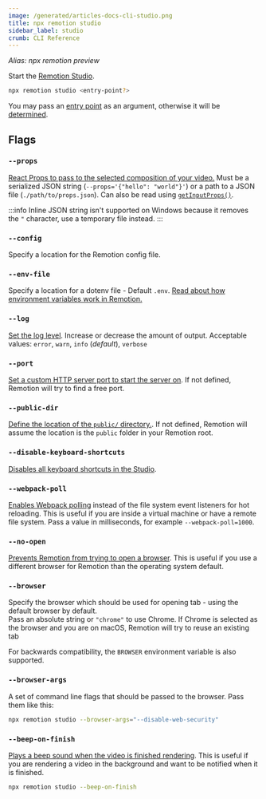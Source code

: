 ```yaml
---
image: /generated/articles-docs-cli-studio.png
title: npx remotion studio
sidebar_label: studio
crumb: CLI Reference
---
```


_Alias: npx remotion preview_

Start the [Remotion Studio](/docs/studio).

```bash
npx remotion studio <entry-point?>
```

You may pass an [entry point](/docs/terminology/entry-point) as an argument, otherwise it will be [determined](/docs/terminology/entry-point#which-entry-point-is-being-used).

## Flags

### `--props`

[React Props to pass to the selected composition of your video.](/docs/parameterized-rendering#passing-input-props-in-the-cli) Must be a serialized JSON string (`--props='{"hello": "world"}'`) or a path to a JSON file (`./path/to/props.json`). Can also be read using [`getInputProps()`](/docs/get-input-props).

:::info
Inline JSON string isn't supported on Windows because it removes the `"` character, use a temporary file instead.
:::

### `--config`<AvailableFrom v="1.2.0" />

Specify a location for the Remotion config file.

### `--env-file`<AvailableFrom v="2.2.0" />

Specify a location for a dotenv file - Default `.env`. [Read about how environment variables work in Remotion.](/docs/env-variables)

### `--log`

[Set the log level](/docs/config#setlevel). Increase or decrease the amount of output. Acceptable values: `error`, `warn`, `info` (_default_), `verbose`

### `--port`

[Set a custom HTTP server port to start the server on](/docs/config#setstudioport). If not defined, Remotion will try to find a free port.

### `--public-dir`<AvailableFrom v="3.2.13" />

[Define the location of the `public/` directory.](/docs/config#setpublicdir). If not defined, Remotion will assume the location is the `public` folder in your Remotion root.

### `--disable-keyboard-shortcuts`<AvailableFrom v="3.2.11" />

[Disables all keyboard shortcuts in the Studio](/docs/config#setkeyboardshortcutsenabled).

### `--webpack-poll`<AvailableFrom v="3.3.11" />

[Enables Webpack polling](/docs/config#setwebpackpollinginmilliseconds) instead of the file system event listeners for hot reloading. This is useful if you are inside a virtual machine or have a remote file system.
Pass a value in milliseconds, for example `--webpack-poll=1000`.

### `--no-open`<AvailableFrom v="3.3.19" />

[Prevents Remotion from trying to open a browser](/docs/config#setshouldopenbrowser). This is useful if you use a different browser for Remotion than the operating system default.

### `--browser`<AvailableFrom v="3.3.79" />

Specify the browser which should be used for opening tab - using the default browser by default.  
Pass an absolute string or `"chrome"` to use Chrome.
If Chrome is selected as the browser and you are on macOS, Remotion will try to reuse an existing tab

For backwards compatibility, the `BROWSER` environment variable is also supported.

### `--browser-args`<AvailableFrom v="3.3.79" />

A set of command line flags that should be passed to the browser. Pass them like this:

```sh
npx remotion studio --browser-args="--disable-web-security"
```

### `--beep-on-finish`<AvailableFrom v="4.0.84" />

[Plays a beep sound when the video is finished rendering](/docs/config#setbeeponfinish). This is useful if you are rendering a video in the background and want to be notified when it is finished.

```sh
npx remotion studio --beep-on-finish
```
